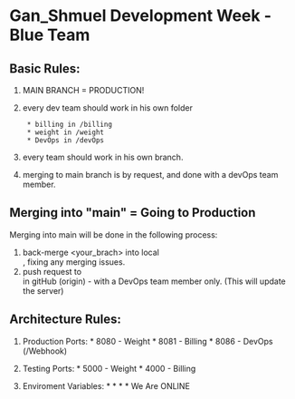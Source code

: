 # Gan_Shmuel Development Week - Blue Team
## Basic Rules:
1) MAIN BRANCH = PRODUCTION!
2) every dev team should work in his own folder

		* billing in /billing
		* weight in /weight  
		* DevOps in /devOps	
2) every team should work in his own branch.
4) merging to main branch is by request, and done with a devOps team member.

## Merging into "main" = Going to Production
Merging into main will be done in the following process:
1) back-merge <your_brach> into local <main>, fixing any merging issues. 
2) push request to <main> in gitHub (origin) - with a DevOps team member only. (This will update the server)

## Architecture Rules:
1) Production Ports:
		* 8080 - Weight
		* 8081 - Billing
		* 8086 - DevOps (/Webhook)

2) Testing Ports: 
		* 5000 - Weight
		* 4000 - Billing
3) Enviroment Variables:
		*
		*
		*
		*
We Are ONLINE
